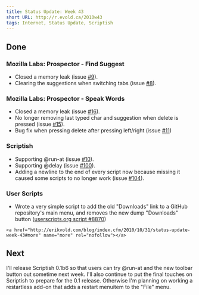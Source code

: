 ```yaml
---
title: Status Update: Week 43
short URL: http://r.evold.ca/2010w43
tags: Internet, Status Update, Scriptish
---
```

<h2>Done</h2>

<h3>Mozilla Labs: Prospector - Find Suggest</h3>
<ul>
<li>Closed a memory leak (issue <a rel="external nofollow" target="_blank" href="http://github.com/mozilla/prospector/issues/issue/9">#9</a>).</li>
<li>Clearing the suggestions when switching tabs (issue <a rel="external nofollow" target="_blank" href="http://github.com/mozilla/prospector/issues/issue/8">#8</a>).</li>
</ul>

<h3>Mozilla Labs: Prospector - Speak Words</h3>
<ul>
<li>Closed a memory leak (issue <a rel="external nofollow" target="_blank" href="http://github.com/mozilla/prospector/issues/issue/16">#16</a>).</li>
<li>No longer removing last typed char and suggestion when delete is pressed (issue <a rel="external nofollow" target="_blank" href="http://github.com/mozilla/prospector/issues/issue/15">#15</a>).</li>
<li>Bug fix when pressing delete after pressing left/right (issue <a rel="external nofollow" target="_blank" href="http://github.com/mozilla/prospector/issues/issue/11">#11</a>)</li>
</ul>

<h3>Scriptish</h3>
<ul>
<li>Supporting @run-at (issue <a rel="external nofollow" target="_blank" href="http://github.com/erikvold/scriptish/issues/issue/10">#10</a>).</li>
<li>Supporting @delay (issue <a rel="external nofollow" target="_blank" href="http://github.com/erikvold/scriptish/issues/issue/100">#100</a>).</li>
<li>Adding a newline to the end of every script now because missing it caused some scripts to no longer work (issue <a rel="external nofollow" target="_blank" href="http://github.com/erikvold/scriptish/issues/issue/104">#104</a>).</li>
</ul>

<h3>User Scripts</h3>
<ul>
<li>Wrote a very simple script to add the old "Downloads" link to a GitHub repository's main menu, and removes the new dump "Downloads" button (<a title="Use Old GitHub Downloads Button - UserScripts.org" rel="external" rev="vote-for" target="_blank" href="http://userscripts.org/scripts/show/88790">userscripts.org script #8870</a>)</li>
</ul>


  	<a href="http://erikvold.com/blog/index.cfm/2010/10/31/status-update-week-43#more" name="more" rel="nofollow"></a>
		
<h2>Next</h2>
<p>
I'll release Scriptish 0.1b6 so that users can try @run-at and the new toolbar button out sometime next week.  I'll also continue to put the final touches on Scriptish to prepare for the 0.1 release. Otherwise I'm planning on working a restartless add-on that adds a restart menuitem to the "File" menu.
</p>
